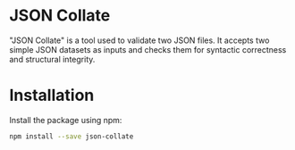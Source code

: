 # JSON Collate

"JSON Collate" is a tool used to validate two JSON files. It accepts two simple JSON datasets as inputs and checks them for syntactic correctness and structural integrity.

# Installation

Install the package using npm:

```bash
npm install --save json-collate
```

